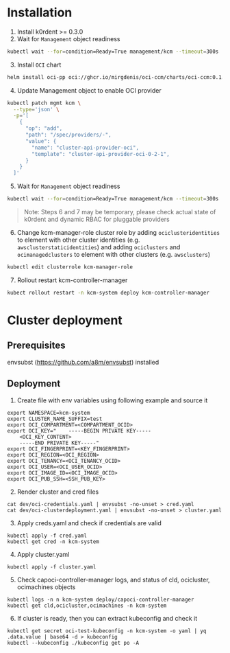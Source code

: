# Installation

1. Install k0rdent >= 0.3.0
2. Wait for `Management` object readiness

```bash
kubectl wait --for=condition=Ready=True management/kcm --timeout=300s
```

3. Install `OCI` chart

```bash
helm install oci-pp oci://ghcr.io/mirgdenis/oci-ccm/charts/oci-ccm:0.1.0 -n kcm-system
```

4. Update Management object to enable OCI provider

```bash
kubectl patch mgmt kcm \
  --type='json' \
  -p='[
    {
      "op": "add",
      "path": "/spec/providers/-",
      "value": {
        "name": "cluster-api-provider-oci",
        "template": "cluster-api-provider-oci-0-2-1",
      }
    }
  ]'
```

5. Wait for `Management` object readiness

```bash
kubectl wait --for=condition=Ready=True management/kcm --timeout=300s
```

> Note: Steps 6 and 7 may be temporary, please check actual state of k0rdent and dynamic RBAC for pluggable providers

6. Change kcm-manager-role cluster role by adding `ociclusteridentities` to element with other cluster identities (e.g. `awsclusterstaticidentities`) and adding `ociclusters` and `ocimanagedclusters` to element with other clusters (e.g. `awsclusters`)

```bash
kubectl edit clusterrole kcm-manager-role
```

7. Rollout restart kcm-controller-manager

```bash
kubect rollout restart -n kcm-system deploy kcm-controller-manager
```

# Cluster deployment

## Prerequisites
envsubst (https://github.com/a8m/envsubst) installed

## Deployment
1. Create file with env variables using following example and source it

```
export NAMESPACE=kcm-system
export CLUSTER_NAME_SUFFIX=test
export OCI_COMPARTMENT=<COMPARTMENT_OCID>
export OCI_KEY="    -----BEGIN PRIVATE KEY-----
    <OCI_KEY_CONTENT>
    -----END PRIVATE KEY-----"
export OCI_FINGERPRINT=<KEY_FINGERPRINT>
export OCI_REGION=<OCI_REGION>
export OCI_TENANCY=<OCI_TENANCY_OCID>
export OCI_USER=<OCI_USER_OCID>
export OCI_IMAGE_ID=<OCI_IMAGE_OCID>
export OCI_PUB_SSH=<SSH_PUB_KEY>
```

2. Render cluster and cred files

```
cat dev/oci-credentials.yaml | envsubst -no-unset > cred.yaml
cat dev/oci-clusterdeployment.yaml | envsubst -no-unset > cluster.yaml
```

3. Apply creds.yaml and check if credentials are valid

```
kubectl apply -f cred.yaml
kubectl get cred -n kcm-system
```

4. Apply cluster.yaml

```
kubectl apply -f cluster.yaml
```

5. Check capoci-controller-manager logs, and status of cld, ocicluster, ocimachines objects

```
kubectl logs -n n kcm-system deploy/capoci-controller-manager
kubectl get cld,ocicluster,ocimachines -n kcm-system
```

6. If cluster is ready, then you can extract kubeconfig and check it

```
kubectl get secret oci-test-kubeconfig -n kcm-system -o yaml | yq .data.value | base64 -d > kubeconfig
kubectl --kubeconfig ./kubeconfig get po -A
```
